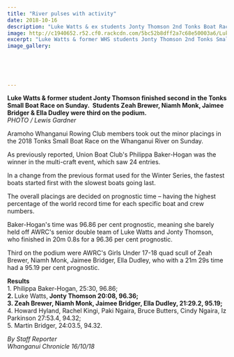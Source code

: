 ```yaml
---
title: "River pulses with activity"
date: 2018-10-16
description: "Luke Watts & ex students Jonty Thomson 2nd Tonks Boat Race. Zeah Brewer, Niamh Monk, Jaimee Bridger & Ella Dudley 3rd..."
image: http://c1940652.r52.cf0.rackcdn.com/5bc52b8dff2a7c68e50003a6/Luke-Watts--Jonty-Thomson-Chron-16-oct.jpg
excerpt: "Luke Watts & former WHS students Jonty Thomson 2nd Tonks Small Boat Race. WHS students Zeah Brewer, Niamh Monk, Jaimee Bridger & Ella Dudley were 3rd."
image_gallery:
    
    
    
    
    
---
```


<p><span><strong>Luke Watts &amp; former student Jonty Thomson finished second in the Tonks Small Boat Race on Sunday.&nbsp; Students&nbsp;Zeah Brewer, Niamh Monk, Jaimee Bridger &amp; Ella Dudley were third on the podium.</strong><br /></span><em>PHOTO / Lewis Gardner</em></p>
<p class="element element-paragraph">Aramoho Whanganui Rowing Club members took out the minor placings in the 2018 Tonks Small Boat Race on the Whanganui River on Sunday.</p>
<p class="element element-paragraph">As previously reported, Union Boat Club's Philippa Baker-Hogan was the winner in the multi-craft event, which saw 24 entries.</p>
<p class="element element-paragraph">In a change from the previous format used for the Winter Series, the fastest boats started first with the slowest boats going last.</p>
<p class="element element-paragraph">The overall placings are decided on prognostic time &ndash; having the highest percentage of the world record time for each specific boat and crew numbers.</p>
<p class="element element-paragraph">Baker-Hogan's time was 96.86 per cent prognostic, meaning she barely held off AWRC's senior double team of Luke Watts and Jonty Thomson, who finished in 20m 0.8s for a 96.36 per cent prognostic.</p>
<p class="element element-paragraph">Third on the podium were AWRC's Girls Under 17-18 quad scull of Zeah Brewer, Niamh Monk, Jaimee Bridger, Ella Dudley, who with a 21m 29s time had a 95.19 per cent prognostic.</p>
<p class="element element-paragraph"><strong>Results</strong><br />1. Philippa Baker-Hogan, 25:30, 96.86;<strong> <br />2. </strong>Luke Watts,<strong> Jonty Thomson 20:08, 96.36; <br />3. Zeah Brewer, Niamh Monk, Jaimee Bridger, Ella Dudley, 21:29.2, 95.19;</strong> <br />4. Howard Hyland, Rachel Kingi, Paki Ngaira, Bruce Butters, Cindy Ngaira, Iz Parkinson 27:53.4, 94.32; <br />5. Martin Bridger, 24:03.5, 94.32.</p>
<p class="element element-paragraph"><em>By Staff Reporter</em><br /><em>Whanganui Chronicle 16/10/18</em></p>

